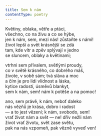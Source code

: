 ```yaml
---
title: Sem k nám
contentType: poetry
---
```


Květiny, oblaka, větře a ptáci,  
všechno, co na živu a co se hýbe,  
jen k nám, sem, mezi nás! zůstaňte s námi!  
život lepší a svět krásnější se zdá  
tam, kde vítr a zpěv splývají v jedno  
se sluncem, oblaky a květinami;

vtrhni sem přívalem, světlými proudy,  
co v světě krásného, co dobrého máš,  
živote, v sobě sám; tvá sláva a moc  
a čím je pro lidi vlídnost a láska,  
kytice radostí, úsměvů blankyt,  
sem k nám, sem! nám k potěše a na pomoc!

ano, sem právě, k nám, neboť daleko  
nás vězňů je krása, dobro i radost  
— a to jest vězení; k nám, svobodo, sem!  
vrať život nám a svět — ne! dřív nežli nám  
život vrať životu, svět zase světu,  
pak na nás vzpomeň, pak vězně vyveď ven!
